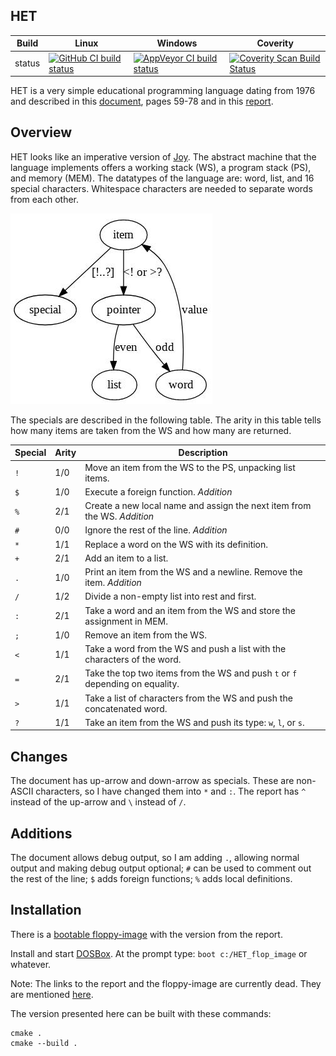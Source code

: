HET
---

Build|Linux|Windows|Coverity
---|---|---|---
status|[![GitHub CI build status](https://github.com/Wodan58/HET/actions/workflows/cmake.yml/badge.svg)](https://github.com/Wodan58/HET/actions/workflows/cmake.yml)|[![AppVeyor CI build status](https://ci.appveyor.com/api/projects/status/github/Wodan58/HET?branch=master&svg=true)](https://ci.appveyor.com/project/Wodan58/HET)|[![Coverity Scan Build Status](https://img.shields.io/coverity/scan/22422.svg)](https://scan.coverity.com/projects/wodan58-het)

HET is a very simple educational programming language dating from 1976
and described in this [document](https://ir.cwi.nl/pub/12870/12870D.pdf),
pages 59-78 and in this [report](https://forth.hcc.nl/downloadsf/Verslag/HetLisp).

Overview
--------

HET looks like an imperative version of [Joy](https://github.com/Wodan58/joy1).
The abstract machine that the language implements offers a working stack (WS),
a program stack (PS), and memory (MEM).
The datatypes of the language are: word, list, and 16 special characters.
Whitespace characters are needed to separate words from each other.

![Datatypes](graph.jpg)

The specials are described in the following table. The arity in this table
tells how many items are taken from the WS and how many are returned.

Special | Arity | Description
------- | ----- | --------------------------------------------------------------
`!` | 1/0 | Move an item from the WS to the PS, unpacking list items.
`$` | 1/0 | Execute a foreign function. _Addition_
`%` | 2/1 | Create a new local name and assign the next item from the WS. _Addition_
`#` | 0/0 | Ignore the rest of the line. _Addition_
`*` | 1/1 | Replace a word on the WS with its definition.
`+` | 2/1 | Add an item to a list.
`.` | 1/0 | Print an item from the WS and a newline. Remove the item. _Addition_
`/` | 1/2 | Divide a non-empty list into rest and first.
`:` | 2/1 | Take a word and an item from the WS and store the assignment in MEM.
`;` | 1/0 | Remove an item from the WS.
`<` | 1/1 | Take a word from the WS and push a list with the characters of the word.
`=` | 2/1 | Take the top two items from the WS and push `t` or `f` depending on equality.
`>` | 1/1 | Take a list of characters from the WS and push the concatenated word.
`?` | 1/1 | Take an item from the WS and push its type: `w`, `l`, or `s`.

Changes
-------

The document has up-arrow and down-arrow as specials. These are non-ASCII
characters, so I have changed them into `*` and `:`. The report has `^` instead
of the up-arrow and `\` instead of `/`.

Additions
---------

The document allows debug output, so I am adding `.`, allowing normal output
and making debug output optional; `#` can be used to comment out the rest of
the line; `$` adds foreign functions; `%` adds local definitions.

Installation
------------

There is a [bootable floppy-image](https://forth.hcc.nl/downloadsf/HET_flop_image) with the version from the report.

Install and start [DOSBox](https://www.dosbox.com). At the prompt type:
`boot c:/HET_flop_image` or whatever.

Note: The links to the report and the floppy-image are currently dead.
They are mentioned [here](https://forth.hcc.nl/wie-zijn-wij/2010-2014.html).

The version presented here can be built with these commands:

    cmake .
    cmake --build .
